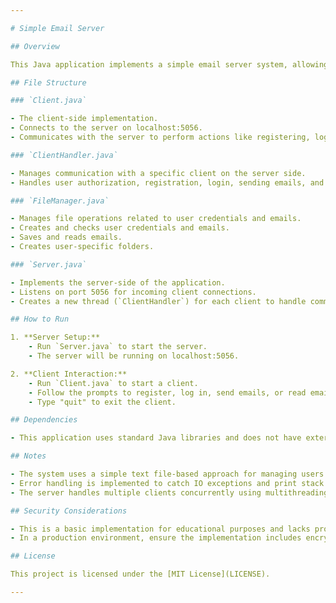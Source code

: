 ```yaml
---

# Simple Email Server

## Overview

This Java application implements a simple email server system, allowing users to register, log in, send emails, and read emails. The system consists of a server (`Server.java`), a client (`Client.java`), and a file manager (`FileManager.java`) for handling user credentials and emails.

## File Structure

### `Client.java`

- The client-side implementation.
- Connects to the server on localhost:5056.
- Communicates with the server to perform actions like registering, logging in, sending emails, and reading emails.

### `ClientHandler.java`

- Manages communication with a specific client on the server side.
- Handles user authorization, registration, login, sending emails, and reading emails.

### `FileManager.java`

- Manages file operations related to user credentials and emails.
- Creates and checks user credentials and emails.
- Saves and reads emails.
- Creates user-specific folders.

### `Server.java`

- Implements the server-side of the application.
- Listens on port 5056 for incoming client connections.
- Creates a new thread (`ClientHandler`) for each client to handle communication independently.

## How to Run

1. **Server Setup:**
    - Run `Server.java` to start the server.
    - The server will be running on localhost:5056.

2. **Client Interaction:**
    - Run `Client.java` to start a client.
    - Follow the prompts to register, log in, send emails, or read emails.
    - Type "quit" to exit the client.

## Dependencies

- This application uses standard Java libraries and does not have external dependencies.

## Notes

- The system uses a simple text file-based approach for managing users and emails.
- Error handling is implemented to catch IO exceptions and print stack traces.
- The server handles multiple clients concurrently using multithreading.

## Security Considerations

- This is a basic implementation for educational purposes and lacks proper security measures.
- In a production environment, ensure the implementation includes encryption, secure user authentication, and authorization mechanisms.

## License

This project is licensed under the [MIT License](LICENSE).

---
```

